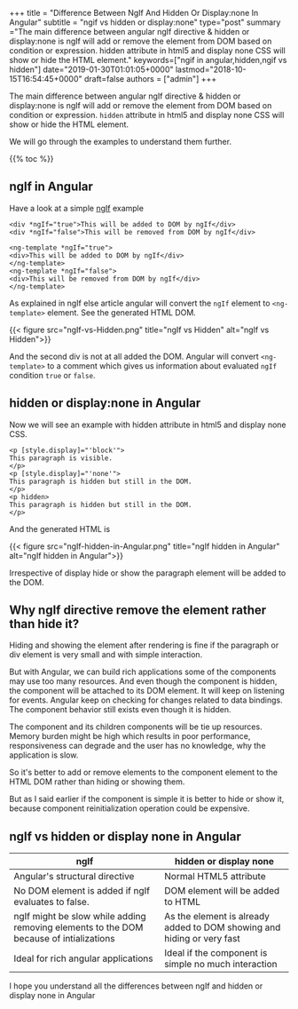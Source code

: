 +++
title = "Difference Between NgIf And Hidden Or Display:none In Angular"
subtitle = "ngif vs hidden or display:none"
type="post"
summary ="The main difference between angular ngIf directive &amp; hidden or display:none is ngIf will add or remove the element from DOM based on condition or expression. hidden attribute in html5 and display none CSS will show or hide the HTML element."
keywords=["ngif in angular,hidden,ngif vs hidden"]
date="2019-01-30T01:01:05+0000"
lastmod="2018-10-15T16:54:45+0000"
draft=false
authors = ["admin"]
+++


The main difference between angular ngIf directive & hidden or display:none is ngIf will add or remove the element from DOM based on condition or expression. `hidden` attribute in html5 and display none CSS will show or hide the HTML element.

We will go through the examples to understand them further.

{{% toc %}}

## ngIf in Angular

Have a look at a simple <a href="https://www.angularjswiki.com/angular/understanding-angulars-ngif-else-then-with-examples/" target="_blank" rel="noopener">ngIf<a> example

```
<div *ngIf="true">This will be added to DOM by ngIf</div>
<div *ngIf="false">This will be removed from DOM by ngIf</div>

<ng-template *ngIf="true">
<div>This will be added to DOM by ngIf</div>
</ng-template>
<ng-template *ngIf="false">
<div>This will be removed from DOM by ngIf</div>
</ng-template>
```
  
As explained in ngIf else article angular will convert the `ngIf` element to `<ng-template>` element. See the generated HTML DOM.

{{< figure src="ngIf-vs-Hidden.png" title="ngIf vs Hidden" alt="ngIf vs Hidden">}} 

And the second div is not at all added the DOM. Angular will convert `<ng-template>` to a comment which gives us information about evaluated `ngIf` condition `true` or `false`.

## hidden or display:none in Angular

Now we will see an example with hidden attribute in html5 and display none CSS.
  
```
<p [style.display]="'block'">
This paragraph is visible.
</p>
<p [style.display]="'none'">
This paragraph is hidden but still in the DOM.
</p>
<p hidden>
This paragraph is hidden but still in the DOM.
</p>
```
And the generated HTML is

{{< figure src="ngIf-hidden-in-Angular.png" title="ngIf hidden in Angular" alt="ngIf hidden in Angular">}} 

Irrespective of display hide or show the paragraph element will be added to the DOM.
    
## Why ngIf directive remove the element rather than hide it?

Hiding and showing the element after rendering is fine if the paragraph or div element is very small and with simple interaction.

But with Angular, we can build rich applications some of the components may use too many resources. And even though the component is hidden, the component will be attached to its DOM element. It will keep on listening for events. Angular keep on checking for changes related to data bindings. The component behavior still exists even though it is hidden.
      
The component and its children components will be tie up resources. Memory burden might be high which results in poor performance, responsiveness can degrade and the user has no knowledge, why the application is slow.

So it's better to add or remove elements to the component element to the HTML DOM rather than hiding or showing them.

But as I said earlier if the component is simple it is better to hide or show it, because component reinitialization operation could be expensive.
    
## ngIf vs hidden or display none in Angular

<div class="table-responsive">
<table class="table">
	<thead>
		<tr>
			<th>ngIf</th>
			<th>hidden or display none</th>
		</tr>
	</thead>
	<tbody>
		<tr>
			<td>Angular's structural directive</td>
			<td>Normal HTML5 attribute</td>
		</tr>
		<tr>
			<td>No DOM element is added if ngIf evaluates to false.</td>
			<td>DOM element will be added to HTML</td>
		</tr>
		<tr>
			<td>ngIf might be slow while adding removing elements to the DOM because of intializations</td>
			<td>As the element is already added to DOM showing and hiding or very fast</td>
		</tr>
		<tr>
			<td>Ideal for rich angular  applications</td>
			<td>Ideal if the component is simple no much interaction</td>
		</tr>
	</tbody>
</table>
</div>

I hope you understand all the differences between ngIf and hidden or display none in Angular